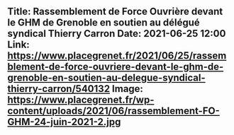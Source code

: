 Title: Rassemblement de Force Ouvrière devant le GHM de Grenoble en soutien au délégué syndical Thierry Carron
Date: 2021-06-25 12:00
Link: https://www.placegrenet.fr/2021/06/25/rassemblement-de-force-ouvriere-devant-le-ghm-de-grenoble-en-soutien-au-delegue-syndical-thierry-carron/540132
Image: https://www.placegrenet.fr/wp-content/uploads/2021/06/rassemblement-FO-GHM-24-juin-2021-2.jpg
---
